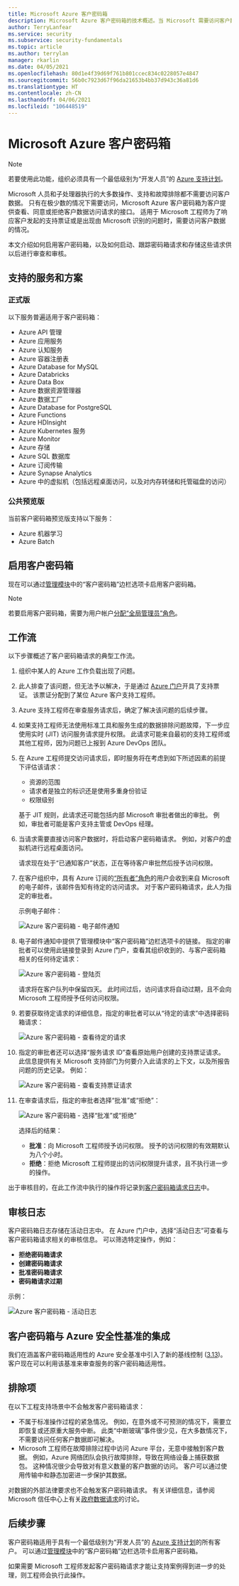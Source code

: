 ```yaml
---
title: Microsoft Azure 客户密码箱
description: Microsoft Azure 客户密码箱的技术概述。当 Microsoft 需要访问客户数据时，客户密码箱可用于控制云提供商进行的访问。
author: TerryLanfear
ms.service: security
ms.subservice: security-fundamentals
ms.topic: article
ms.author: terrylan
manager: rkarlin
ms.date: 04/05/2021
ms.openlocfilehash: 80d1e4f39d69f761b801ccec834c0228057e4847
ms.sourcegitcommit: 56b0c7923d67f96da21653b4bb37d943c36a81d6
ms.translationtype: HT
ms.contentlocale: zh-CN
ms.lasthandoff: 04/06/2021
ms.locfileid: "106448519"
---
```

# <a name="customer-lockbox-for-microsoft-azure"></a>Microsoft Azure 客户密码箱

> [!NOTE]
> 若要使用此功能，组织必须具有一个最低级别为“开发人员”的 [Azure 支持计划](https://azure.microsoft.com/support/plans/)。

Microsoft 人员和子处理器执行的大多数操作、支持和故障排除都不需要访问客户数据。 只有在极少数的情况下需要访问，Microsoft Azure 客户密码箱为客户提供查看、同意或拒绝客户数据访问请求的接口。 适用于 Microsoft 工程师为了响应客户发起的支持票证或是出现由 Microsoft 识别的问题时，需要访问客户数据的情况。

本文介绍如何启用客户密码箱，以及如何启动、跟踪密码箱请求和存储这些请求供以后进行审查和审核。

<a name='supported-services-and-scenarios-in-general-availability'></a><a name='supported-services-and-scenarios-in-preview'></a>
## <a name="supported-services-and-scenarios"></a>支持的服务和方案

### <a name="general-availability"></a>正式版
以下服务普遍适用于客户密码箱：

- Azure API 管理
- Azure 应用服务
- Azure 认知服务
- Azure 容器注册表
- Azure Database for MySQL
- Azure Databricks
- Azure Data Box
- Azure 数据资源管理器
- Azure 数据工厂
- Azure Database for PostgreSQL
- Azure Functions
- Azure HDInsight
- Azure Kubernetes 服务
- Azure Monitor
- Azure 存储
- Azure SQL 数据库
- Azure 订阅传输
- Azure Synapse Analytics
- Azure 中的虚拟机（包括远程桌面访问，以及对内存转储和托管磁盘的访问）

### <a name="public-preview"></a>公共预览版
当前客户密码箱预览版支持以下服务：

- Azure 机器学习
- Azure Batch

## <a name="enable-customer-lockbox"></a>启用客户密码箱

现在可以通过[管理模块](https://aka.ms/customerlockbox/administration)中的“客户密码箱”边栏选项卡启用客户密码箱。  

> [!NOTE]
> 若要启用客户密码箱，需要为用户帐户[分配“全局管理员”角色](../../active-directory/roles/manage-roles-portal.md)。

## <a name="workflow"></a>工作流

以下步骤概述了客户密码箱请求的典型工作流。

1. 组织中某人的 Azure 工作负载出现了问题。

2. 此人排查了该问题，但无法予以解决，于是通过 [Azure 门户](https://ms.portal.azure.com/signin/index/?feature.settingsportalinstance=mpac)开具了支持票证。 该票证分配到了某位 Azure 客户支持工程师。

3. Azure 支持工程师在审查服务请求后，确定了解决该问题的后续步骤。

4. 如果支持工程师无法使用标准工具和服务生成的数据排除问题故障，下一步应使用实时 (JIT) 访问服务请求提升权限。 此请求可能来自最初的支持工程师或其他工程师，因为问题已上报到 Azure DevOps 团队。

5. 在 Azure 工程师提交访问请求后，即时服务将在考虑到如下所述因素的前提下评估该请求：
    - 资源的范围
    - 请求者是独立的标识还是使用多重身份验证
    - 权限级别

    基于 JIT 规则，此请求还可能包括内部 Microsoft 审批者做出的审批。 例如，审批者可能是客户支持主管或 DevOps 经理。

6. 当请求需要直接访问客户数据时，将启动客户密码箱请求。 例如，对客户的虚拟机进行远程桌面访问。

    请求现在处于“已通知客户”状态，正在等待客户审批然后授予访问权限。

7. 在客户组织中，具有 Azure 订阅的[“所有者”角色](../../role-based-access-control/rbac-and-directory-admin-roles.md#azure-roles)的用户会收到来自 Microsoft 的电子邮件，该邮件告知有待定的访问请求。 对于客户密码箱请求，此人为指定的审批者。

    示例电子邮件：

    ![Azure 客户密码箱 - 电子邮件通知](./media/customer-lockbox-overview/customer-lockbox-email-notification.png)

8. 电子邮件通知中提供了管理模块中“客户密码箱”边栏选项卡的链接。 指定的审批者可以使用此链接登录到 Azure 门户，查看其组织收到的、与客户密码箱相关的任何待定请求：

    ![Azure 客户密码箱 - 登陆页](./media/customer-lockbox-overview/customer-lockbox-landing-page.png)

   请求将在客户队列中保留四天。 此时间过后，访问请求将自动过期，且不会向 Microsoft 工程师授予任何访问权限。

9. 若要获取待定请求的详细信息，指定的审批者可以从“待定的请求”中选择密码箱请求：

    ![Azure 客户密码箱 - 查看待定的请求](./media/customer-lockbox-overview/customer-lockbox-pending-requests.png)

10. 指定的审批者还可以选择“服务请求 ID”查看原始用户创建的支持票证请求。 此信息提供有关 Microsoft 支持部门为何要介入此请求的上下文，以及所报告问题的历史记录。 例如：

    ![Azure 客户密码箱 - 查看支持票证请求](./media/customer-lockbox-overview/customer-lockbox-support-ticket.png)

11. 在审查请求后，指定的审批者选择“批准”或“拒绝”： 

    ![Azure 客户密码箱 - 选择“批准”或“拒绝”](./media/customer-lockbox-overview/customer-lockbox-approval.png)

    选择后的结果：
    - **批准**：向 Microsoft 工程师授予访问权限。 授予的访问权限的有效期默认为八个小时。
    - **拒绝**：拒绝 Microsoft 工程师提出的访问权限提升请求，且不执行进一步的操作。

出于审核目的，在此工作流中执行的操作将记录到[客户密码箱请求日志](#auditing-logs)中。

## <a name="auditing-logs"></a>审核日志

客户密码箱日志存储在活动日志中。 在 Azure 门户中，选择“活动日志”可查看与客户密码箱请求相关的审核信息。 可以筛选特定操作，例如：
- **拒绝密码箱请求**
- **创建密码箱请求**
- **批准密码箱请求**
- **密码箱请求过期**

示例：

![Azure 客户密码箱 - 活动日志](./media/customer-lockbox-overview/customer-lockbox-activitylogs.png)

## <a name="customer-lockbox-integration-with-azure-security-benchmark"></a>客户密码箱与 Azure 安全性基准的集成

我们在涵盖客户密码箱适用性的 Azure 安全基准中引入了新的基线控制 ([3.13](../benchmarks/security-control-identity-access-control.md#313-provide-microsoft-with-access-to-relevant-customer-data-during-support-scenarios))。 客户现在可以利用该基准来审查服务的客户密码箱适用性。

## <a name="exclusions"></a>排除项

在以下工程支持场景中不会触发客户密码箱请求：

- 不属于标准操作过程的紧急情况。 例如，在意外或不可预测的情况下，需要立即恢复或还原重大服务中断。 此类“中断玻璃”事件很少见，在大多数情况下，不需要访问任何客户数据即可解决。
- Microsoft 工程师在故障排除过程中访问 Azure 平台，无意中接触到客户数据。 例如，Azure 网络团队会执行故障排除，导致在网络设备上捕获数据包。 这种情况很少会导致对有意义数量的客户数据的访问。 客户可以通过使用传输中和静态加密进一步保护其数据。

对数据的外部法律要求也不会触发客户密码箱请求。 有关详细信息，请参阅 Microsoft 信任中心上有关[政府数据请求](https://www.microsoft.com/trust-center/)的讨论。

## <a name="next-steps"></a>后续步骤

客户密码箱适用于具有一个最低级别为“开发人员”的 [Azure 支持计划](https://azure.microsoft.com/support/plans/)的所有客户。 可以通过[管理模块](https://aka.ms/customerlockbox/administration)中的“客户密码箱”边栏选项卡启用客户密码箱。

如果需要 Microsoft 工程师发起客户密码箱请求才能让支持案例得到进一步的处理，则工程师会执行此操作。
